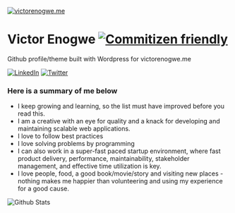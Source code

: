 [![victorenogwe.me](#)](https://victorenogwe.me)

# Victor Enogwe [![Commitizen friendly](https://img.shields.io/badge/commitizen-friendly-brightgreen.svg)](http://commitizen.github.io/cz-cli/)

Github profile/theme built with Wordpress for victorenogwe.me 

[![LinkedIn](https://img.shields.io/badge/linkedin-%230077B5.svg?&style=for-the-badge&logo=linkedin&logoColor=white)](https://www.linkedin.com/in/victor-enogwe-1b7ab937/) [![Twitter](https://img.shields.io/badge/twitter-%231DA1F2.svg?&style=for-the-badge&logo=twitter&logoColor=white&label=Follow%20%40iykyvic)](https://twitter.com/iykyvic)

### Here is a summary of me below

- I keep growing and learning, so the list must have improved before you read this.
- I am a creative with an eye for quality and a knack for developing and maintaining scalable web applications. 
- I love to follow best practices
- I love solving problems by programming
- I can also work in a super-fast paced startup environment, where fast product delivery, performance, maintainability, stakeholder management, and effective time utilization is key.
- I love people, food, a good book/movie/story and visiting new places - nothing makes me happier than volunteering and using my experience for a good cause.

![Github Stats](https://github-readme-stats.vercel.app/api?username=victor-enogwe&show_icons=true&theme=default)
